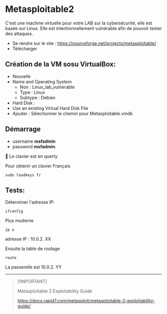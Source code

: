 # Metasploitable2

C'est une machine virtuelle pour votre LAB sur la cybersécurité, elle est basée sur Linux.
Elle est intentionnellement vulnérable afin de pouvoir tester des attaques. 

* Se rendre sur le site  :  https://sourceforge.net/projects/metasploitable/
* Télécharger



## Création de la VM sosu VirtualBox:

* Nouvelle
* Name and Operating System
  * Non : Linux_lab_vulnerable
  * Type : Linux
  * Subtype : Debian
* Hard Disk :
*  Use an existing Virtual Hard Disk File
 *  Ajouter  : Sélectionner le chemin pour Metasploitable.vmdk 

## Démarrage

* username **msfadmin**
* password **msfadmin**.
  
🚩 Le clavier est en querty

Pour obtenir un clavier Français

    sudo loadkeys fr

## Tests:

Déterminer l'adresse IP:

    ifconfig

Plus moderne

    ip a
adresse IP : 10.0.2. XX

Ensuite la table de routage

    route

La passerelle est 10.0.2. YY

-----

>[!INPORTANT]
>
> Metasploitable 2 Exploitability Guide
>
> https://docs.rapid7.com/metasploit/metasploitable-2-exploitability-guide/
